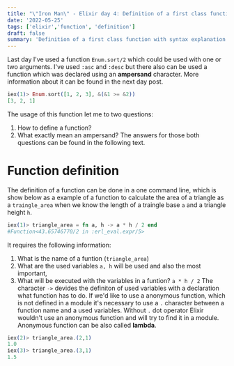 ```yaml
---
title: "\"Iron Man\" - Elixir day 4: Definition of a first class function"
date: '2022-05-25'
tags: ['elixir','function', 'definition']
draft: false
summary: 'Definition of a first class function with syntax explanation and example use'
---
```

Last day I've used a function `Enum.sort/2` which could be used with one or two arguments. I've used `:asc` and `:desc` but there also can be used a function which was declared using an **ampersand** character. More information about it can be found in the next day post.
```elixir
iex(1)> Enum.sort([1, 2, 3], &(&1 >= &2))
[3, 2, 1]
```

The usage of this function let me to two questions:
1. How to define a function?
2. What exactly mean an ampersand?
The answers for those both questions can be found in the following text.

# Function definition
The definition of a function can be done in a one command line, which is show below as a example of a function to calculate the area of a triangle as a `traingle_area` when we know the length of a traingle base `a` and a triangle height `h`. 
```elixir
iex(1)> triangle_area = fn a, h -> a * h / 2 end 
#Function<43.65746770/2 in :erl_eval.expr/5>
```

It requires the following information:
1. What is the name of a funtion (`triangle_area`)
2. What are the used variables `a, h` will be used and also the most important, 
3. What will be executed with the variables in a funtion? `a * h / 2`
The character `->` devides the definiton of used variables with a declaration what function has to do.
If we'd like to use a anonymous function, which is not defined in a module it's necessary to use a `.` character between a function name and a used variables. Without `.` dot operator Elixir wouldn't use an anonymous function and will try to find it in a module. Anonymous function can be also called **lambda**.
```elixir
iex(2)> triangle_area.(2,1)
1.0
iex(3)> triangle_area.(3,1)
1.5
```